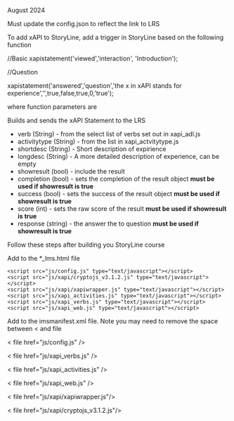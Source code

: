 August 2024



Must update the config.json to reflect the link to LRS 

To add xAPI to StoryLine, add a trigger in StoryLine based on the following function

//Basic
xapistatement('viewed','interaction', 'Introduction');

//Question

xapistatement('answered','question','the x in xAPI stands for experience','',true,false,true,0,'true');


where function parameters are

Builds and sends the xAPI Statement to the LRS
- verb (String) - from the select list of verbs set out in xapi_adl.js
- activitytype (String) - from the list in xapi_actvitytype.js
- shortdesc (String) - Short description of expirience
- longdesc (String) - A more detailed description of experience, can be empty
- showresult (bool) - include the result 
- completion (bool) - sets the completion of the result object **must be used if showresult is true**
- success (bool) - sets the success of the result object **must be used if showresult is true**
- score (int) - sets the raw score of the result **must be used if showresult is true**
- response (string) - the answer the to question **must be used if showresult is true**



Follow these steps after building you StoryLine course

Add to the *_lms.html file

<!-- Start custom xAPI code-->	
	<script src="js/config.js" type="text/javascript"></script>
	<script src="js/xapi/cryptojs_v3.1.2.js" type="text/javascript"></script>
	<script src="js/xapi/xapiwrapper.js" type="text/javascript"></script>
	<script src="js/xapi_activities.js" type="text/javascript"></script>
	<script src="js/xapi_verbs.js" type="text/javascript"></script>
	<script src="js/xapi_web.js" type="text/javascript"></script>
<!-- End Custm xAPI code-->	

Add to the imsmanifest.xml file. Note you may need to remove the space between < and file 
<!-- Start custom xAPI files -->
 < file href="js/config.js" />
 
 < file href="js/xapi_verbs.js" />
 
 < file href="js/xapi_activities.js" />
 
 < file href="js/xapi_web.js" />
 
 < file href="js/xapi/xapiwrapper.js"/>
 
 < file href="js/xapi/cryptojs_v3.1.2.js"/>
 
<!-- End custom xAPI files -->	
